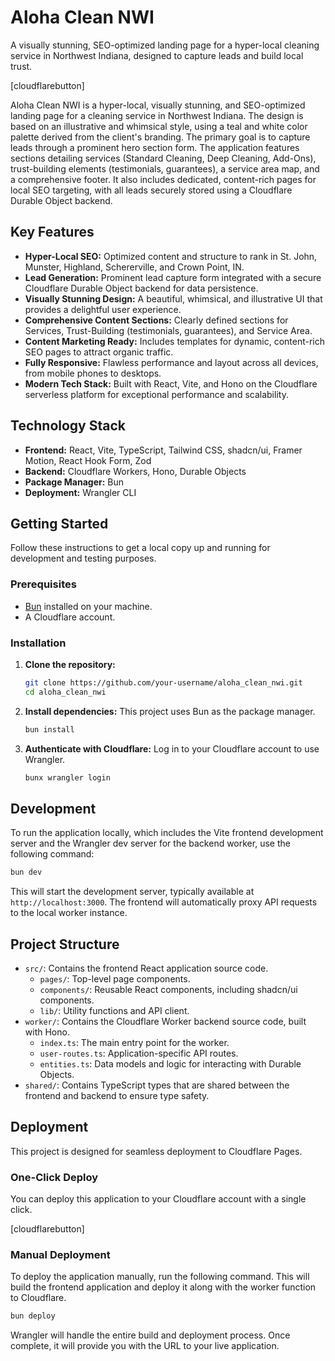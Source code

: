 # Aloha Clean NWI

A visually stunning, SEO-optimized landing page for a hyper-local cleaning service in Northwest Indiana, designed to capture leads and build local trust.

[cloudflarebutton]

Aloha Clean NWI is a hyper-local, visually stunning, and SEO-optimized landing page for a cleaning service in Northwest Indiana. The design is based on an illustrative and whimsical style, using a teal and white color palette derived from the client's branding. The primary goal is to capture leads through a prominent hero section form. The application features sections detailing services (Standard Cleaning, Deep Cleaning, Add-Ons), trust-building elements (testimonials, guarantees), a service area map, and a comprehensive footer. It also includes dedicated, content-rich pages for local SEO targeting, with all leads securely stored using a Cloudflare Durable Object backend.

## Key Features

-   **Hyper-Local SEO:** Optimized content and structure to rank in St. John, Munster, Highland, Schererville, and Crown Point, IN.
-   **Lead Generation:** Prominent lead capture form integrated with a secure Cloudflare Durable Object backend for data persistence.
-   **Visually Stunning Design:** A beautiful, whimsical, and illustrative UI that provides a delightful user experience.
-   **Comprehensive Content Sections:** Clearly defined sections for Services, Trust-Building (testimonials, guarantees), and Service Area.
-   **Content Marketing Ready:** Includes templates for dynamic, content-rich SEO pages to attract organic traffic.
-   **Fully Responsive:** Flawless performance and layout across all devices, from mobile phones to desktops.
-   **Modern Tech Stack:** Built with React, Vite, and Hono on the Cloudflare serverless platform for exceptional performance and scalability.

## Technology Stack

-   **Frontend:** React, Vite, TypeScript, Tailwind CSS, shadcn/ui, Framer Motion, React Hook Form, Zod
-   **Backend:** Cloudflare Workers, Hono, Durable Objects
-   **Package Manager:** Bun
-   **Deployment:** Wrangler CLI

## Getting Started

Follow these instructions to get a local copy up and running for development and testing purposes.

### Prerequisites

-   [Bun](https://bun.sh/) installed on your machine.
-   A Cloudflare account.

### Installation

1.  **Clone the repository:**
    ```sh
    git clone https://github.com/your-username/aloha_clean_nwi.git
    cd aloha_clean_nwi
    ```

2.  **Install dependencies:**
    This project uses Bun as the package manager.
    ```sh
    bun install
    ```

3.  **Authenticate with Cloudflare:**
    Log in to your Cloudflare account to use Wrangler.
    ```sh
    bunx wrangler login
    ```

## Development

To run the application locally, which includes the Vite frontend development server and the Wrangler dev server for the backend worker, use the following command:

```sh
bun dev
```

This will start the development server, typically available at `http://localhost:3000`. The frontend will automatically proxy API requests to the local worker instance.

## Project Structure

-   `src/`: Contains the frontend React application source code.
    -   `pages/`: Top-level page components.
    -   `components/`: Reusable React components, including shadcn/ui components.
    -   `lib/`: Utility functions and API client.
-   `worker/`: Contains the Cloudflare Worker backend source code, built with Hono.
    -   `index.ts`: The main entry point for the worker.
    -   `user-routes.ts`: Application-specific API routes.
    -   `entities.ts`: Data models and logic for interacting with Durable Objects.
-   `shared/`: Contains TypeScript types that are shared between the frontend and backend to ensure type safety.

## Deployment

This project is designed for seamless deployment to Cloudflare Pages.

### One-Click Deploy

You can deploy this application to your Cloudflare account with a single click.

[cloudflarebutton]

### Manual Deployment

To deploy the application manually, run the following command. This will build the frontend application and deploy it along with the worker function to Cloudflare.

```sh
bun deploy
```

Wrangler will handle the entire build and deployment process. Once complete, it will provide you with the URL to your live application.